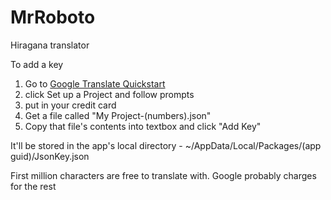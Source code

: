 # MrRoboto
Hiragana translator

To add a key
1. Go to [Google Translate Quickstart](https://cloud.google.com/translate/docs/quickstart)
2. click Set up a Project and follow prompts
3. put in your credit card
4. Get a file called "My Project-(numbers).json"
5. Copy that file's contents into textbox and click "Add Key"

It'll be stored in the app's local directory - ~/AppData/Local/Packages/(app guid)/JsonKey.json

First million characters are free to translate with. Google probably charges for the rest
